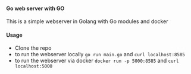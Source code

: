 #### Go web server with GO

This is a simple webserver in Golang with Go modules and docker


#### Usage

- Clone the repo
- to run the webserver locally `go run main.go` and `curl localhost:8585`
- to run the webserver via docker `docker run -p 5000:8585` and `curl localhost:5000`


